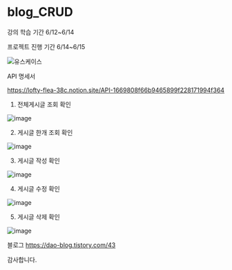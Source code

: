 # blog_CRUD
강의 학습 기간 6/12~6/14 

프로젝트 진행 기간 6/14~6/15

![유스케이스](https://github.com/yuio7279/blog_CRUD/assets/94231335/02257edb-9966-4c2e-b1fb-c432093e9e51)

API 명세서

https://lofty-flea-38c.notion.site/API-1669808f66b9465899f228171994f364

1. 전체게시글 조회 확인

![image](https://github.com/yuio7279/blog_CRUD/assets/94231335/6ffc80a6-a8e2-40e4-94da-eb26163a765b)

2. 게시글 한개 조회 확인

![image](https://github.com/yuio7279/blog_CRUD/assets/94231335/249d23a5-cad7-4e93-ada6-99f1149969e3)

3. 게시글 작성 확인

![image](https://github.com/yuio7279/blog_CRUD/assets/94231335/5a426b81-0fd8-436c-a352-76fc276c1bdd)

4. 게시글 수정 확인

![image](https://github.com/yuio7279/blog_CRUD/assets/94231335/0c3da27a-a462-4b07-86a4-f519d9e32019)

5. 게시글 삭제 확인

![image](https://github.com/yuio7279/blog_CRUD/assets/94231335/01cf4988-8d7c-4801-995f-bceeb208e571)

블로그 
https://dao-blog.tistory.com/43

감사합니다.

